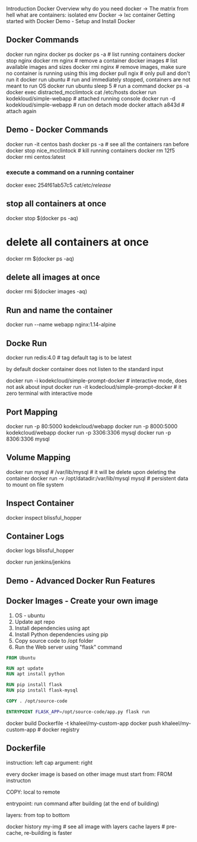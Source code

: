 Introduction
Docker Overview
why do you need docker -> The matrix from hell
what are containers: isolated env
Docker -> lxc container
Getting started with Docker
Demo - Setup and Install Docker

## Docker Commands
docker run nginx
docker ps
docker ps -a # list running containers
docker stop nginx
docker rm nginx # remove a container
docker images # list available images and sizes
docker rmi nginx # remove images, make sure no container is running using this img
docker pull ngix # only pull and don't run it
docker run ubuntu # run and immediately stopped, containers are not meant to run OS
docker run ubuntu sleep 5 # run a command
docker ps -a
docker exec distracted_mcclimtock cat /etc/hosts
docker run kodekloud/simple-webapp # attached running console
docker run -d kodekloud/simple-webapp # run on detach mode
docker attach a843d # attach again

## Demo - Docker Commands
docker run -it  centos bash
docker ps -a # see all the containers ran before
docker stop nice_mcclintock # kill running containers
docker rm 12f5
docker rmi centos:latest

### execute a command on a running container
docker exec 254f61ab57c5 cat/etc/*release*

## stop all containers at once
docker stop $(docker ps -aq)

# delete all containers at once
docker rm $(docker ps -aq)

## delete all images at once
docker rmi $(docker images -aq)

## Run and name the container
docker run --name webapp nginx:1.14-alpine


## Docke Run
docker run redis:4.0 # tag
default tag is to be latest

by default docker container does not listen to the standard input

docker run -i kodekcloud/simple-prompt-docker # interactive mode, does not ask about input
docker run -it kodecloud/simple-prompt-docker # it zero terminal with interactive mode

## Port Mapping
docker run -p 80:5000 kodekcloud/webapp
docker run -p 8000:5000 kodekcloud/webapp
docker run -p 3306:3306 mysql
docker run -p 8306:3306 mysql

## Volume Mapping
docker run mysql # /var/lib/mysql # it will be delete upon deleting the container
docker run -v /opt/datadir:/var/lib/mysql mysql # persistent data to mount on file system

## Inspect Container
docker inspect blissful_hopper

## Container Logs
docker logs blissful_hopper

docker run jenkins/jenkins

## Demo - Advanced Docker Run Features


## Docker Images - Create your own image
1. OS - ubuntu
2. Update apt repo
3. Install dependencies using apt
4. Install Python dependencies using pip
5. Copy source code to /opt folder
6. Run the Web server using "flask" command

```Dockerfile
FROM Ubuntu

RUN apt update
RUN apt install python

RUN pip install flask
RUN pip install flask-mysql

COPY . /opt/source-code

ENTRYPOINT FLASK_APP=/opt/source-code/app.py flask run
```
docker build Dockerfile -t khaleel/my-custom-app
docker push khaleel/my-custom-app # docker registry

## Dockerfile
instruction: left cap
argument: right 

every docker image is based on other image
must start from: FROM instructon

COPY: local to remote

entrypoint: run command after building (at the end of building)

layers: from top to bottom

docker history my-img # see all image with layers
cache layers # pre-cache, re-building is faster
